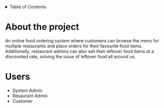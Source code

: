 <details>
<summary>Table of Contents</summary>
<!--All you need is a blank line-->

    
</details>

<h1>About the project</h1>
An online food ordering system where customers can browse the menu for multiple restaurants and place orders for their favourite food items. Additionally, restaurant admins can also sell their leftover food items at a discounted rate, solving the issue of leftover food all around us. 

<h1>Users</h1>
<ul>
<li>System Admin</li>
<li>Resaurant Admin</li>
<li>Customer</li>
</ul>
